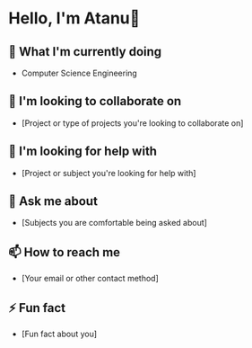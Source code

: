 # Hello, I'm Atanu👋

## 🌱 What I'm currently doing

- Computer Science Engineering

## 👯 I'm looking to collaborate on

- [Project or type of projects you're looking to collaborate on]

## 🤔 I'm looking for help with

- [Project or subject you're looking for help with]

## 💬 Ask me about

- [Subjects you are comfortable being asked about]

## 📫 How to reach me

- [Your email or other contact method]

## ⚡ Fun fact

- [Fun fact about you]

